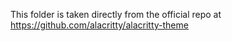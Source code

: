 This folder is taken directly from the official repo at https://github.com/alacritty/alacritty-theme
